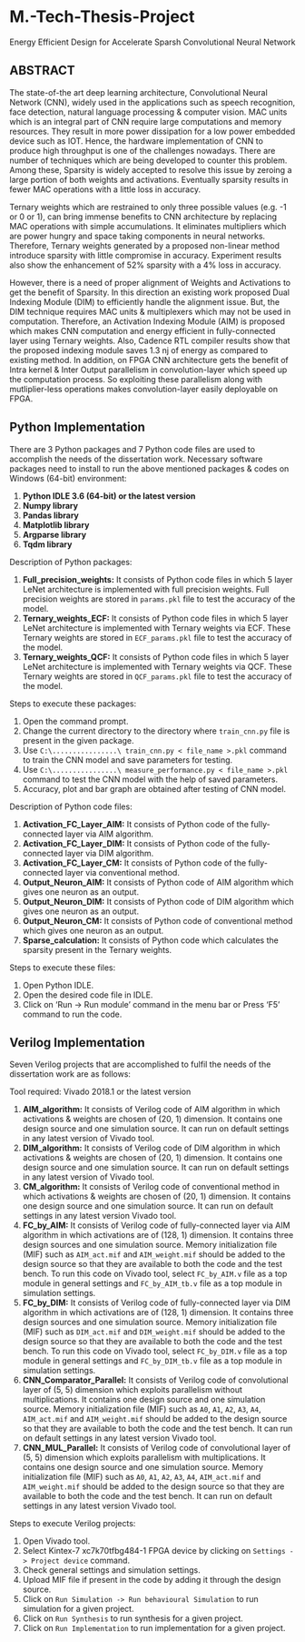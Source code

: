 # M.-Tech-Thesis-Project
Energy Efficient Design for Accelerate Sparsh Convolutional Neural Network

## ABSTRACT

The state-of-the art deep learning architecture, Convolutional Neural Network (CNN), widely
used in the applications such as speech recognition, face detection, natural language processing &
computer vision. MAC units which is an integral part of CNN require large computations and
memory resources. They result in more power dissipation for a low power embedded device such
as IOT. Hence, the hardware implementation of CNN to produce high throughput is one of the
challenges nowadays. There are number of techniques which are being developed to counter this
problem. Among these, Sparsity is widely accepted to resolve this issue by zeroing a large portion
of both weights and activations. Eventually sparsity results in fewer MAC operations with a little
loss in accuracy.

Ternary weights which are restrained to only three possible values (e.g. -1 or 0 or 1), can bring
immense benefits to CNN architecture by replacing MAC operations with simple accumulations.
It eliminates multipliers which are power hungry and space taking components in neural networks.
Therefore, Ternary weights generated by a proposed non-linear method introduce sparsity with
little compromise in accuracy. Experiment results also show the enhancement of 52% sparsity with
a 4% loss in accuracy.

However, there is a need of proper alignment of Weights and Activations to get the benefit
of Sparsity. In this direction an existing work proposed Dual Indexing Module (DIM) to efficiently
handle the alignment issue. But, the DIM technique requires MAC units & multiplexers which may
not be used in computation. Therefore, an Activation Indexing Module (AIM) is proposed which
makes CNN computation and energy efficient in fully-connected layer using Ternary weights. Also,
Cadence RTL compiler results show that the proposed indexing module saves 1.3 nj of energy as
compared to existing method. In addition, on FPGA CNN architecture gets the benefit of Intra
kernel & Inter Output parallelism in convolution-layer which speed up the computation process.
So exploiting these parallelism along with mutliplier-less operations makes convolution-layer easily
deployable on FPGA.


## Python Implementation

There are 3 Python packages and 7 Python code files are used to accomplish the needs of the dissertation work.
Necessary software packages need to install to run the above mentioned packages & codes on Windows (64-bit) environment:

1. __Python IDLE 3.6 (64-bit) or the latest version__
2. __Numpy library__
3. __Pandas library__
4. __Matplotlib library__
5. __Argparse library__
6. __Tqdm library__

Description of Python packages:

1. __Full_precision_weights:__ It consists of Python code files in which 5 layer LeNet architecture is implemented with full precision weights. Full precision weights are stored in `params.pkl` file to test the accuracy of the model.
2. __Ternary_weights_ECF:__ It consists of Python code files in which 5 layer LeNet architecture is implemented with Ternary weights via ECF. These Ternary weights are stored in `ECF_params.pkl` file to test the accuracy of the model.
3. __Ternary_weights_QCF:__ It consists of Python code files in which 5 layer LeNet architecture is implemented with Ternary weights via QCF. These Ternary weights are stored in `QCF_params.pkl` file to test the accuracy of the model.

Steps to execute these packages:

1. Open the command prompt.
2. Change the current directory to the directory where `train_cnn.py` file is present in the given package.
3. Use `C:\................\ train_cnn.py < file_name >.pkl` command to train the CNN model and save parameters for testing.
4. Use `C:\................\ measure_performance.py < file_name >.pkl` command to test the CNN model with the help of saved parameters.
5. Accuracy, plot and bar graph are obtained after testing of CNN model.

Description of Python code files:

1. __Activation_FC_Layer_AIM:__ It consists of Python code of the fully-connected layer via AIM algorithm.
2. __Activation_FC_Layer_DIM:__ It consists of Python code of the fully-connected layer via DIM algorithm.
3. __Activation_FC_Layer_CM:__ It consists of Python code of the fully-connected layer via conventional method.
4. __Output_Neuron_AIM:__ It consists of Python code of AIM algorithm which gives one neuron as an output.
5. __Output_Neuron_DIM:__ It consists of Python code of DIM algorithm which gives one neuron as an output.
6. __Output_Neuron_CM:__ It consists of Python code of conventional method which gives one neuron as an output.
7. __Sparse_calculation:__ It consists of Python code which calculates the sparsity present in the Ternary weights.

Steps to execute these files:
1. Open Python IDLE.
2. Open the desired code file in IDLE.
3. Click on ‘Run -> Run module’ command in the menu bar or Press ‘F5’ command to run the code.

## Verilog Implementation

Seven Verilog projects that are accomplished to fulfil the needs of the dissertation work are as follows:

Tool required: Vivado 2018.1 or the latest version

1. __AIM_algorithm:__ It consists of Verilog code of AIM algorithm in which activations & weights are chosen of (20, 1) dimension. It contains one design source and one simulation source. It can run on default settings in any latest version of Vivado tool.
2. __DIM_algorithm:__ It consists of Verilog code of DIM algorithm in which activations & weights are chosen of (20, 1) dimension. It contains one design source and one simulation source. It can run on default settings in any latest version of Vivado tool.
3. __CM_algorithm:__ It consists of Verilog code of conventional method in which activations & weights are chosen of (20, 1) dimension. It contains one design source and one simulation source. It can run on default settings in any latest version Vivado tool.
4. __FC_by_AIM:__ It consists of Verilog code of fully-connected layer via AIM algorithm in which activations are of (128, 1) dimension. It contains three design sources and one simulation source. Memory initialization file (MIF) such as `AIM_act.mif` and `AIM_weight.mif` should be added to the design source so that they are available to both the code and the test bench. To run this code on Vivado tool, select `FC_by_AIM.v` file as a top module in general settings and `FC_by_AIM_tb.v` file as a top module in simulation settings.
5. __FC_by_DIM:__ It consists of Verilog code of fully-connected layer via DIM algorithm in which activations are of (128, 1) dimension. It contains three design sources and one simulation source. Memory initialization file (MIF) such as `DIM_act.mif` and `DIM_weight.mif` should be added to the design source so that they are available to both the code and the test bench. To run this code on Vivado tool, select `FC_by_DIM.v` file as a top module in general settings and `FC_by_DIM_tb.v` file as a top module in simulation settings.
6. __CNN_Comparator_Parallel:__ It consists of Verilog code of convolutional layer of (5, 5) dimension which exploits parallelism without multiplications. It contains one design source and one simulation source. Memory initialization file (MIF) such as `A0`, `A1`,
`A2`, `A3`, `A4`, `AIM_act.mif` and `AIM_weight.mif` should be added to the design source so that they are available to both the code and the test bench. It can run on default settings in any latest version Vivado tool.
7. __CNN_MUL_Parallel:__ It consists of Verilog code of convolutional layer of (5, 5) dimension which exploits parallelism with multiplications. It contains one design source and one simulation source. Memory initialization file (MIF) such as `A0`, `A1`, `A2`, `A3`, `A4`, `AIM_act.mif` and `AIM_weight.mif` should be added to the design source so that they are available to both the code and the test bench. It can run on default settings in any latest version Vivado tool.

Steps to execute Verilog projects:

1. Open Vivado tool.
2. Select Kintex-7 xc7k70tfbg484-1 FPGA device by clicking on `Settings -> Project device` command.
3. Check general settings and simulation settings.
4. Upload MIF file if present in the code by adding it through the design source.
5. Click on `Run Simulation -> Run behavioural Simulation` to run simulation for a given project.
6. Click on `Run Synthesis` to run synthesis for a given project.
7. Click on `Run Implementation` to run implementation for a given project.
